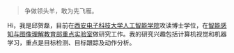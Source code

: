 > 争做领头羊，敢为先飞雁。

Hi，我是邱贺磊，目前在[西安电子科技大学人工智能学院](http://sai.xidian.edu.cn)攻读博士学位，在[智能感知与图像理解教育部重点实验室](http://see.xidian.edu.cn/iiip)做研究工作。我的研究兴趣包括计算机视觉和机器学习，重点是目标检测、目标跟踪及动作分析。
                  